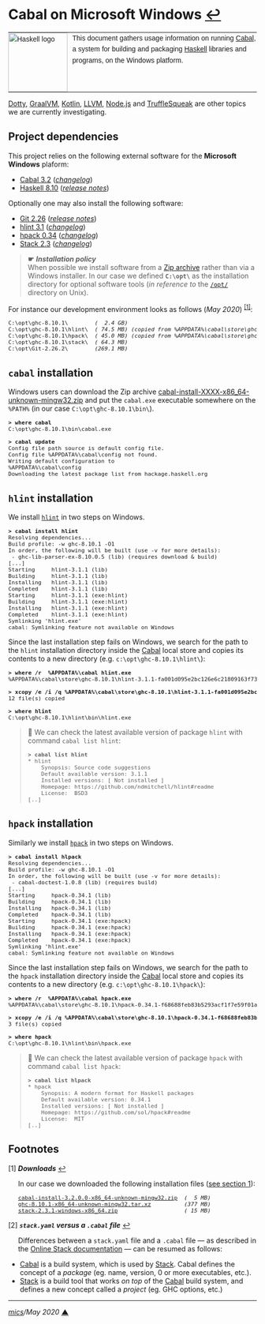 # <span id="top">Cabal on Microsoft Windows</span> <span style="size:25%;"><a href="README.md">↩</a></span>

<table style="font-family:Helvetica,Arial;font-size:14px;line-height:1.6;">
  <tr>
  <td style="border:0;padding:0 10px 0 0;min-width:120px;"><a href="https://www.haskell.org/"><img style="border:0;" src="https://wiki.haskell.org/wikiupload/6/62/Double_lambda.png" width="120" alt="Haskell logo"/></a></td>
  <td style="border:0;padding:0;vertical-align:text-top;">This document gathers usage information on running <a href="https://www.haskell.org/cabal/">Cabal</a>, a system for building and packaging <a href="https://www.haskell.org/">Haskell</a> libraries and programs, on the Windows platform.
  </td>
  </tr>
</table>

[Dotty][dotty_examples], [GraalVM][graalvm_examples], [Kotlin][kotlin_examples], [LLVM][llvm_examples], [Node.js][nodejs_examples] and [TruffleSqueak][trufflesqueak_examples] are other topics we are currently investigating.

## <span id="proj_deps">Project dependencies</span>

This project relies on the following external software for the **Microsoft Windows** plaform:

- [Cabal 3.2][cabal_downloads] ([*changelog*][cabal_changelog])
- [Haskell 8.10][haskell_downloads] ([*release notes*][haskell_relnotes])

Optionally one may also install the following software:

- [Git 2.26][git_downloads] ([*release notes*][git_relnotes])
- [hlint 3.1][hlint_downloads] ([*changelog*][hlint_changelog])
- [hpack 0.34][hpack_downloads] ([*changelog*][hpack_changelog])
- [Stack 2.3][stack_downloads] ([*changelog*][stack_changelog])

> **&#9755;** ***Installation policy***<br/>
> When possible we install software from a [Zip archive][zip_archive] rather than via a Windows installer. In our case we defined **`C:\opt\`** as the installation directory for optional software tools (*in reference to* the [`/opt/`][unix_opt] directory on Unix).

For instance our development environment looks as follows (*May 2020*) <sup id="anchor_01">[[1]](#footnote_01)</sup>:

<pre style="font-size:80%;">
C:\opt\ghc-8.10.1\        <i>(  2.4 GB)</i>
C:\opt\ghc-8.10.1\hlint\  <i>( 74.5 MB)</i> <i>(copied from %APPDATA%\cabal\store\ghc-8.10.1\hlint-3.1-xx\)</i>
C:\opt\ghc-8.10.1\hpack\  <i>( 45.0 MB)</i> <i>(copied from %APPDATA%\cabal\store\ghc-8.10.1\hpack-0.33.0-xx\)</i>
C:\opt\ghc-8.10.1\stack\  <i>( 64.3 MB)</i>
C:\opt\Git-2.26.2\        <i>(269.1 MB)</i>
</pre>

## <span id="cabal"><code>cabal</code> installation</span>

Windows users can download the Zip archive [cabal-install-XXXX-x86_64-unknown-mingw32.zip][cabal_downloads] and put the `cabal.exe` executable somewhere on the `%PATH%`
(in our case `C:\opt\ghc-8.10.1\bin\`).

<pre style="font-size:80%;">
<b>&gt; where cabal</b>
C:\opt\ghc-8.10.1\bin\cabal.exe
&nbsp;
<b>&gt; cabal update</b>
Config file path source is default config file.
Config file %APPDATA%\cabal\config not found.
Writing default configuration to
%APPDATA%\cabal\config
Downloading the latest package list from hackage.haskell.org
</pre>

## <span id="hlint"><code>hlint</code> installation</span>

We install [`hlint`][hlint_downloads] in two steps on Windows.

<pre style="font-size:80%;">
<b>&gt; cabal install hlint</b>
Resolving dependencies...
Build profile: -w ghc-8.10.1 -O1
In order, the following will be built (use -v for more details):
 - ghc-lib-parser-ex-8.10.0.5 (lib) (requires download & build)
[...]
Starting     hlint-3.1.1 (lib)
Building     hlint-3.1.1 (lib)
Installing   hlint-3.1.1 (lib)
Completed    hlint-3.1.1 (lib)
Starting     hlint-3.1.1 (exe:hlint)
Building     hlint-3.1.1 (exe:hlint)
Installing   hlint-3.1.1 (exe:hlint)
Completed    hlint-3.1.1 (exe:hlint)
Symlinking 'hlint.exe'
cabal: Symlinking feature not available on Windows
</pre>

Since the last installation step fails on Windows, we search for the path to the `hlint` installation directory inside the [Cabal][cabal_downloads] local store and copies its contents to a new directory (e.g. `c:\opt\ghc-8.10.1\hlint\`):

<pre style="font-size:80%;">
<b>&gt; where /r  %APPDATA%\cabal hlint.exe</b>
%APPDATA%\cabal\store\ghc-8.10.1\hlint-3.1.1-fa001d095e2bc126e6c21809163f733c6c90ab18\bin\hlint.exe
&nbsp;
<b>&gt; xcopy /e /i /q %APPDATA%\cabal\store\ghc-8.10.1\hlint-3.1.1-fa001d095e2bc126e6c21809163f733c6c90ab18 c:\opt\ghc-8.10.1\hlint</b>
12 file(s) copied
&nbsp;
<b>&gt; where hlint</b>
C:\opt\ghc-8.10.1\hlint\bin\hlint.exe
</pre>

> **:mag_right:** We can check the latest available version of package `hlint` with command `cabal list hlint`:
> <pre style="font-size:80%;">
> <b>&gt; cabal list hlint</b>
> * hlint
>     Synopsis: Source code suggestions
>     Default available version: 3.1.1
>     Installed versions: [ Not installed ]
>     Homepage: https://github.com/ndmitchell/hlint#readme
>     License:  BSD3
> [..]
> </pre>

## <span id="hpack"><code>hpack</code> installation</span>

Similarly we install [`hpack`][hpack_downloads] in two steps on Windows.

<pre style="font-size:80%;">
<b>&gt; cabal install hlpack</b>
Resolving dependencies...
Build profile: -w ghc-8.10.1 -O1
In order, the following will be built (use -v for more details):
 - cabal-doctest-1.0.8 (lib) (requires build)
[...]
Starting     hpack-0.34.1 (lib)
Building     hpack-0.34.1 (lib)
Installing   hpack-0.34.1 (lib)
Completed    hpack-0.34.1 (lib)
Starting     hpack-0.34.1 (exe:hpack)
Building     hpack-0.34.1 (exe:hpack)
Installing   hpack-0.34.1 (exe:hpack)
Completed    hpack-0.34.1 (exe:hpack)
Symlinking 'hlint.exe'
cabal: Symlinking feature not available on Windows
</pre>

Since the last installation step fails on Windows, we search for the path to the `hpack` installation directory inside the [Cabal][cabal_downloads] local store and copies its contents to a new directory (e.g. `c:\opt\ghc-8.10.1\hpack\`):

<pre style="font-size:80%;">
<b>&gt; where /r  %APPDATA%\cabal hpack.exe</b>
%APPDATA%\cabal\store\ghc-8.10.1\hpack-0.34.1-f68688feb83b5293acf1f7e59f01ab5e8e700938\bin\hpack.exe
&nbsp;
<b>&gt; xcopy /e /i /q %APPDATA%\cabal\store\ghc-8.10.1\hpack-0.34.1-f68688feb83b5293acf1f7e59f01ab5e8e700938 c:\opt\ghc-8.10.1\hpack</b>
3 file(s) copied
&nbsp;
<b>&gt; where hpack</b>
C:\opt\ghc-8.10.1\hlint\bin\hpack.exe
</pre>

> **:mag_right:** We can check the latest available version of package `hpack` with command `cabal list hpack`:
> <pre style="font-size:80%;">
> <b>&gt; cabal list hlpack</b>
> * hpack
>     Synopsis: A modern format for Haskell packages
>     Default available version: 0.34.1
>     Installed versions: [ Not installed ]
>     Homepage: https://github.com/sol/hpack#readme
>     License:  MIT
> [..]
> </pre>

## <span id="footnotes">Footnotes</span>

<a name="footnote_01">[1]</a> ***Downloads*** [↩](#anchor_01)

<p style="margin:0 0 1em 20px;">
In our case we downloaded the following installation files (<a href="#proj_deps">see section 1</a>):
</p>
<pre style="margin:0 0 1em 20px; font-size:80%;">
<a href="https://www.haskell.org/cabal/download.html">cabal-install-3.2.0.0-x86_64-unknown-mingw32.zip</a>  <i>(  5 MB)</i>
<a href="https://downloads.haskell.org/~ghc/8.10.1/">ghc-8.10.1-x86_64-unknown-mingw32.tar.xz</a>          <i>(377 MB)</i>
<a href="https://docs.haskellstack.org/en/stable/install_and_upgrade/#manual-download">stack-2.3.1-windows-x86_64.zip</a>                    <i>( 15 MB)</i>
</pre>

<a name="footnote_02">[2]</a> ***<code>stack.yaml</code> versus a <code>.cabal</code> file*** [↩](#anchor_02)
<p style="margin:0 0 1em 20px;">
Differences between a <code>stack.yaml</code> file and a <code>.cabal</code> file &#8213; as described in the <a href="https://docs.haskellstack.org/en/stable/stack_yaml_vs_cabal_package_file/">Online Stack documentation</a> &#8213; can be resumed as follows: 
<ul>
<li><a href="https://www.haskell.org/cabal/">Cabal</a> is a build system, which is used by <a href="https://docs.haskellstack.org/en/stable/README/">Stack</a>. Cabal defines the concept of a <i>package</i> (eg. name, version, 0 or more executables, etc.).</li>
<li><a href="https://docs.haskellstack.org/en/stable/README/">Stack</a> is a build tool that works <i>on top</i> of the <a href="https://www.haskell.org/cabal/">Cabal</a> build system, and defines a new concept called a <i>project</i> (eg. GHC options, etc.)</li>
</ul>
</p>

***

*[mics](https://lampwww.epfl.ch/~michelou/)/May 2020* [**&#9650;**](#top)
<span id="bottom">&nbsp;</span>

<!-- link refs -->

[article_abela]: http://www.cse.chalmers.se/~abela/master/layout-parsing.html
[cabal_changelog]: https://hackage.haskell.org/package/Cabal/changelog
[cabal_downloads]: https://www.haskell.org/cabal/download.html
[dotty_examples]: https://github.com/michelou/dotty-examples
[ghc_parser]: https://gitlab.haskell.org/ghc/ghc/wikis/commentary/compiler/parser
[git_cli]: https://git-scm.com/docs/git
[git_downloads]: https://git-scm.com/download/win
[git_relnotes]: https://raw.githubusercontent.com/git/git/master/Documentation/RelNotes/2.26.2.txt
[github_markdown]: https://github.github.com/gfm/
[graalvm_examples]: https://github.com/michelou/graalvm-examples
[haskell]: https://www.haskell.org
[haskell_downloads]: https://downloads.haskell.org/~ghc/8.10.1/
[haskell_relnotes]: https://downloads.haskell.org/~ghc/8.10.1/docs/html/users_guide/8.10.1-notes.html
[hlint_changelog]: https://hackage.haskell.org/package/hlint-3.1.1/changelog
[hlint_downloads]: https://hackage.haskell.org/package/hlint
[hpack_changelog]: https://hackage.haskell.org/package/hpack-0.34.1/changelog
[hpack_downloads]: https://hackage.haskell.org/package/hpack
[kotlin_examples]: https://github.com/michelou/kotlin-examples
[llvm_examples]: https://github.com/michelou/llvm-examples
[nodejs_examples]: https://github.com/michelou/nodejs-examples
[stack_changelog]: https://docs.haskellstack.org/en/stable/ChangeLog/
[stack_downloads]: https://docs.haskellstack.org/en/stable/install_and_upgrade/#windows
[trufflesqueak_examples]: https://github.com/michelou/trufflesqueak-examples
[unix_opt]: http://tldp.org/LDP/Linux-Filesystem-Hierarchy/html/opt.html
[windows_batch_file]: https://en.wikibooks.org/wiki/Windows_Batch_Scripting
[windows_limitation]: https://support.microsoft.com/en-gb/help/830473/command-prompt-cmd-exe-command-line-string-limitation
[windows_subst]: https://docs.microsoft.com/en-us/windows-server/administration/windows-commands/subst
[zip_archive]: https://www.howtogeek.com/178146/htg-explains-everything-you-need-to-know-about-zipped-files/
